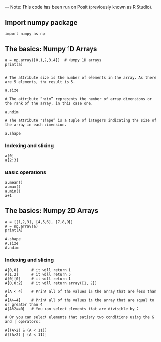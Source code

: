 -- Note: This code has been run on Posit (previously known as R Studio).


##  Import numpy package    

```
import numpy as np
```


## The basics: Numpy 1D Arrays
   

```
a = np.array([0,1,2,3,4])  # Numpy 1D arrays
print(a)
```

```

# The attribute size is the number of elements in the array. As there are 5 elements, the result is 5.

a.size 

# The attribute “ndim” represents the number of array dimensions or the rank of the array, in this case one.	

a.ndim 

# The attribute "shape” is a tuple of integers indicating the size of the array in each dimension.

a.shape 

```

### Indexing and slicing

```
a[0]
a[2:3]
```

### Basic operations

```
a.mean()
a.max()
a.min()
a+1
```



## The basics: Numpy 2D Arrays 

```
a = [[1,2,3], [4,5,6], [7,8,9]]
A = np.array(a)
print(A)
```

```
A.shape
A.size
A.ndim
```




### Indexing and slicing

```
A[0,0]      # it will return 1
A[1,2]      # it will return 6
A[0][0]     # it will return 1
A[0,0:2]    # it will return array([1, 2])

A[A < 4]    # Print all of the values in the array that are less than 4
A[A>=4]     # Print all of the values in the array that are equal to or greater than 4
A[A%2==0]   # You can select elements that are divisible by 2

# Or you can select elements that satisfy two conditions using the & and | operators:

A[(A>2) & (A < 11)]
A[(A>2) | (A < 11)]

```


